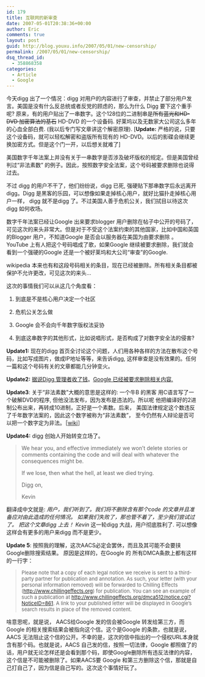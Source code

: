 ```yaml
---
id: 179
title: 互联网的新审查
date: 2007-05-01T20:38:36+00:00
author: Eric
comments: true
layout: post
guid: http://blog.youxu.info/2007/05/01/new-censorship/
permalink: /2007/05/01/new-censorship/
dsq_thread_id:
  - 358868358
categories:
  - Article
  - Google
---
```

今天digg 出了一个情况：digg 对用户的内容进行了审查，并禁止了部分用户发言。美国是没有什么反总统或者反党的顾虑的，那么为什么 Digg 要下这个重手呢? 原来，有的用户贴出了一串数字。这个128位的二进制串是<strike>所有蓝光和HD-DVD 加密算法的基石</strike> HD-DVD 的一个设备码. 好莱坞以及无数家大公司这么多年的心血全部白费. (我以后专门写文章讲这个解密原理). [**Update:** 严格的说，只要这个设备码，就可以轻松解密和盗版所有现有的 HD-DVD。以后的影碟会继续更换加密方式。但是这个门一开，以后想关就难了]

美国数字千年法案上并没有关于一串数字是否涉及破坏版权的规定。但是美国曾经判过“非法素数” 的例子。因此，按照数字安全法案，这个号码被要求删除也说得过去。

不过 digg 的用户不干了，他们纷纷说，digg 已死, 强硬贴下那串数字后永远离开 digg。Digg 是黑客的乐园，可以想像如果走掉核心用户，就好比猫扑走掉核心用户一样， digg 就不是digg 了。不过美国人善于危机公关，我们拭目以待这次digg 如何收场。

数字千年法案已经让Google 出来要求blogger 用户删除在帖子中公开的号码了，可见这次的来头非常大。但是对于不受这个法案约束的其他国家，比如中国和英国的Blogger 用户，不知道Google 是否会以服务器在美国为由要求删除 。 YouTube 上有人把这个号码唱成了歌，如果Google 继续被要求删除，我们就会看到一个强硬的Google 还是一个被好莱坞和大公司“审查”的Google.

wikipedia 本来也有和这段号码相关的条目，现在已经被删除。所有相关条目都被保护不允许更改，可见这次的来头&#8230;

这次的事情我们可以从这几个角度看：

1. 到底是不是核心用户决定一个社区
  
2. 危机公关怎么做
  
3. Google 会不会向千年数字版权法妥协
  
4. 到底这串数字的其他形式，比如说唱形式，是否构成了对数字安全法的侵害?

**Update1:** 现在的digg 首页全讨论这个问题，人们用各种各样的方法在散布这个号码，比如写成图片，做成IP地址等等，来告诉digg, 这样审查是没有效果的。任何一篇和这个号码有关的文章都能几分钟变火。

**Update2:** [据说Digg 管理者收了钱](http://texyt.com/Digg+founders+took+HD-DVD+sponsorship+00071#09-F9-11-02-9D-74-E3-5B-D8-41-56-C5-63-56-88-C0)。[Google 已经被要求删除相关内容.](http://www.cdfreaks.com/news/Google--blogs-issued-with-AACS-Cease--Desist.html)

**Update3**: 关于“非法素数”大概的意思是这样的: 一个牛B 的黑客 用C语言写了一个破解DVD的程序, 但他没法发布，因为发布是违法的。所以呢 他把编译好的2进制公布出来，再转成10进制，正好是一个素数。后来， 美国法律规定这个数违反了千年数字法案的，因此这个数字被称为“非法素数”， 至今仍然有人辩论是否可以把一个数字定为非法。［[wiki](http://en.wikipedia.org/wiki/Illegal_prime)］

**Update4:** digg 创始人开始转变立场了。

> We hear you, and effective immediately we won’t delete stories or comments containing the code and will deal with whatever the consequences might be.
> 
> If we lose, then what the hell, at least we died trying.
> 
> Digg on,
> 
> Kevin

翻译成中文就是: _用户，我们听到了。我们将不删除含有那个code 的文章并且准备应对由此造成的任何情况。 如果我们失败了，那也管不着了，至少我们尝试过了。 把这个文章digg 上去！ Kevin_ 这一轮digg 大战，用户彻底胜利了. 可以想像这样会有更多的用户来digg 而不是更少。

**Update 5**: 按照我的理解，这次AACS必定会罢休，而且及其可能不会要挟Google删除搜索结果。 原因是这样的，在Google 的 所有DMCA条款上都有这样的一行字：

> <font size="-1">Please note that a copy of each legal notice we receive is sent to a third-party partner for publication and annotation. As such, your letter (with your personal information removed) will be forwarded to Chilling Effects (<a href="http://www.chillingeffects.org/">http://www.chillingeffects.org</a>) for publication. You can see an example of such a publication at <a href="http://www.chillingeffects.org/dmca512/notice.cgi?NoticeID=861">http://www.chillingeffects.org/dmca512/notice.cgi?NoticeID=861</a>. A link to your published letter will be displayed in Google&#8217;s search results in place of the removed content.</font>

啥意思呢，就是说， AACS给Google 发的信会被Google 转发给第三方，而Google 的相关搜索结果会被指向这个信。这个是Google 的条款，也就是说，AACS 无法阻止这个信的公开。不幸的是，这次的信中指出的一个侵权URL本身就含有那个码。也就是说，AACS 自己发的信，按照一切法律，Google 都照做了的话，用户就无论怎样还是会看到那个码，即使Google删除所有违反法律的内容，这个信是不可能被删除了。如果AACS要 Google 和第三方删除这个信，那就是自己打自己了，因为信是自己写的。这次这个事情好玩了。